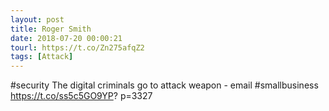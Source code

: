 ```yaml
---
layout: post
title: Roger Smith
date: 2018-07-20 00:00:21
tourl: https://t.co/Zn275afqZ2
tags: [Attack]
---
```

#security The digital criminals go to attack weapon - email #smallbusiness https://t.co/ss5c5GO9YP? p=3327